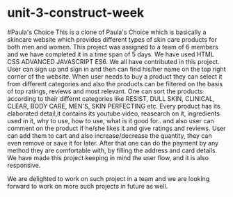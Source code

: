 # unit-3-construct-week
#Paula's Choice
This is a clone of Paula's Choice which is basically a skincare website which provides different types of skin care products for both men and women.
This project was assigned to a team of 6 members and we have completed it in a time span of 5 days.
We have used HTML CSS ADVANCED JAVASCRIPT ES6.
We all have contributed in this project.
User can sign up and sign in and then can find his/her name on the top right corner of the website.
When user needs to buy a product they can select it from different categories and also the products can be filtered on the basis of top ratings, reviews and most relevant.
One can sort the products according to their differnt categories like RESIST, DULL SKIN, CLINICAL, CLEAR, BODY CARE, MEN'S, SKIN PERFECTING etc.
Every product has its elaborated detail,it contains its youtube video, reasearch on it, ingredients used in it, why to use, how to use, what is it good for.. and also user can comment on the product if he/she likes it and give ratings and reviews.
User can add them to cart and also increase/decrease the quantity, they can even remove or save it for later. 
After that one can do the payment by any method they are comfortable with, by filling the address and card details.
We have made this project keeping in mind the user flow, and it is also responsive.


We are delighted to work on such project in a team and we are looking forward to work on more such projects in future as well.
